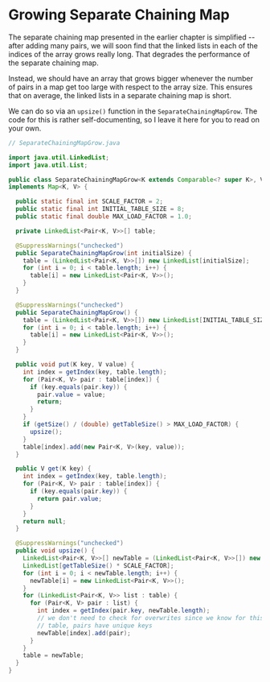 

# Growing Separate Chaining Map

The separate chaining map presented in the earlier chapter is simplified -- after adding many pairs, we will soon find that the linked lists in each of the indices of the array grows really long. That degrades the performance of the separate chaining map.

Instead, we should have an array that grows bigger whenever the number of pairs in a map get too large with respect to the array size. This ensures that on average, the linked lists in a separate chaining map is short.

We can do so via an `upsize()` function in the `SeparateChainingMapGrow`. The code for this is rather self-documenting, so I leave it here for you to read on your own.

```java
// SeparateChainingMapGrow.java

import java.util.LinkedList;
import java.util.List;

public class SeparateChainingMapGrow<K extends Comparable<? super K>, V> 
implements Map<K, V> {

  public static final int SCALE_FACTOR = 2;
  public static final int INITIAL_TABLE_SIZE = 8;
  public static final double MAX_LOAD_FACTOR = 1.0;

  private LinkedList<Pair<K, V>>[] table;

  @SuppressWarnings("unchecked")
  public SeparateChainingMapGrow(int initialSize) {
    table = (LinkedList<Pair<K, V>>[]) new LinkedList[initialSize];
    for (int i = 0; i < table.length; i++) {
      table[i] = new LinkedList<Pair<K, V>>();
    }
  }

  @SuppressWarnings("unchecked")
  public SeparateChainingMapGrow() {
    table = (LinkedList<Pair<K, V>>[]) new LinkedList[INITIAL_TABLE_SIZE];
    for (int i = 0; i < table.length; i++) {
      table[i] = new LinkedList<Pair<K, V>>();
    }
  }

  public void put(K key, V value) {
    int index = getIndex(key, table.length);
    for (Pair<K, V> pair : table[index]) {
      if (key.equals(pair.key)) {
        pair.value = value;
        return;
      }
    }
    if (getSize() / (double) getTableSize() > MAX_LOAD_FACTOR) {
      upsize();
    }
    table[index].add(new Pair<K, V>(key, value));
  }

  public V get(K key) {
    int index = getIndex(key, table.length);
    for (Pair<K, V> pair : table[index]) {
      if (key.equals(pair.key)) {
        return pair.value;
      }
    }
    return null;
  }

  @SuppressWarnings("unchecked")
  public void upsize() {
    LinkedList<Pair<K, V>>[] newTable = (LinkedList<Pair<K, V>>[]) new 
    LinkedList[getTableSize() * SCALE_FACTOR];
    for (int i = 0; i < newTable.length; i++) {
      newTable[i] = new LinkedList<Pair<K, V>>();
    }
    for (LinkedList<Pair<K, V>> list : table) {
      for (Pair<K, V> pair : list) {
        int index = getIndex(pair.key, newTable.length);
        // we don't need to check for overwrites since we know for this existing
        // table, pairs have unique keys
        newTable[index].add(pair);
      }
    }
    table = newTable;
  }
}
```
